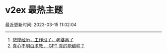 # v2ex 最热主题

最近更新时间: 2023-03-15 11:02:04

--- 
1. [悲惨经历，工作没了，老婆离了](https://www.v2ex.com/t/924034) 
2. [真心不明白求教， GPT 真的能编程？](https://www.v2ex.com/t/924080) 
